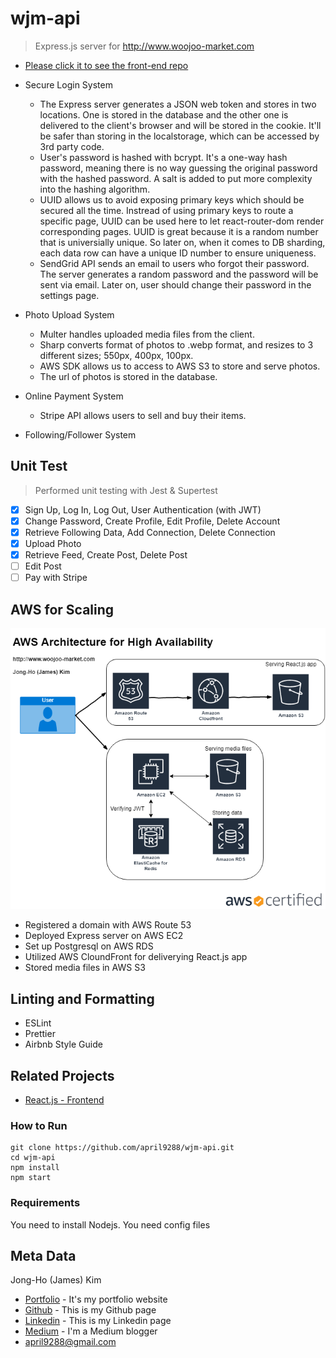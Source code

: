 # wjm-api
> Express.js server for http://www.woojoo-market.com

- [Please click it to see the front-end repo](https://github.com/april9288/woojoo-market.com)

- Secure Login System
    - The Express server generates a JSON web token and stores in two locations. One is stored in the database and the other one is delivered to the client's browser and will be stored in the cookie. It'll be safer than storing in the localstorage, which can be accessed by 3rd party code.
    - User's password is hashed with bcrypt. It's a one-way hash password, meaning there is no way guessing the original password with the hashed password. A salt is added to put more complexity into the hashing algorithm. 
    - UUID allows us to avoid exposing primary keys which should be secured all the time. Instread of using primary keys to route a specific page, UUID can be used here to let react-router-dom render corresponding pages. UUID is great because it is a random number that is universially unique. So later on, when it comes to DB sharding, each data row can have a unique ID number to ensure uniqueness. 
    - SendGrid API sends an email to users who forgot their password. The server generates a random password and the password will be sent via email. Later on, user should change their password in the settings page.

- Photo Upload System
    - Multer handles uploaded media files from the client. 
    - Sharp converts format of photos to .webp format, and resizes to 3 different sizes; 550px, 400px, 100px.
    - AWS SDK allows us to access to AWS S3 to store and serve photos.
    - The url of photos is stored in the database.

- Online Payment System
    - Stripe API allows users to sell and buy their items.

- Following/Follower System


## Unit Test
> Performed unit testing with Jest & Supertest

- [x] Sign Up, Log In, Log Out, User Authentication (with JWT)
- [x] Change Password, Create Profile, Edit Profile, Delete Account
- [x] Retrieve Following Data, Add Connection, Delete Connection
- [x] Upload Photo
- [x] Retrieve Feed, Create Post, Delete Post
- [ ] Edit Post
- [ ] Pay with Stripe

## AWS for Scaling
![](aws.png)

- Registered a domain with AWS Route 53
- Deployed Express server on AWS EC2
- Set up Postgresql on AWS RDS
- Utilized AWS CloundFront for deliverying React.js app
- Stored media files in AWS S3

## Linting and Formatting
- ESLint
- Prettier
- Airbnb Style Guide

## Related Projects
- [React.js - Frontend](https://github.com/april9288/woojoo-market.com)

### How to Run
```
git clone https://github.com/april9288/wjm-api.git
cd wjm-api
npm install
npm start
```

### Requirements
You need to install Nodejs.
You need config files

## Meta Data
Jong-Ho (James) Kim

- [Portfolio](https://april9288.github.io/) - It's my portfolio website
- [Github](https://github.com/april9288) - This is my Github page
- [Linkedin](https://www.linkedin.com/in/james-kim-teamplayer/) - This is my Linkedin page
- [Medium](https://medium.com/@april9288) - I'm a Medium blogger
- april9288@gmail.com
